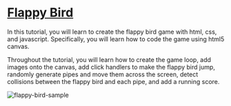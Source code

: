 # [Flappy Bird](https://youtu.be/jj5ADM2uywg)

In this tutorial, you will learn to create the flappy bird game with html, css, and javascript. Specifically, you will learn how to code the game using html5 canvas. 

Throughout the tutorial, you will learn how to create the game loop, add images onto the canvas, add click handlers to make the flappy bird jump, randomly generate pipes and move them across the screen, detect collisions between the flappy bird and each pipe, and add a running score. 

![flappy-bird-sample]([https://user-images.githubusercontent.com/78777681/219966636-72584cb3-d471-41c0-872f-62c230dccc47.png](https://github.com/indogegewepe/flappy-bird/blob/master/Screenshot%202024-07-15%20173557.png))
